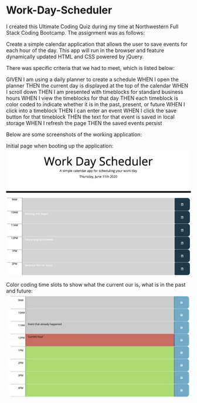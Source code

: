 # Work-Day-Scheduler

I created this Ultimate Coding Quiz during my time at Northwestern Full Stack Coding Bootcamp. The assignment was as follows:

Create a simple calendar application that allows the user to save events for each hour of the day. This app will run in the browser and feature dynamically updated HTML and CSS powered by jQuery.

There was specific criteria that we had to meet, which is listed below:

GIVEN I am using a daily planner to create a schedule
WHEN I open the planner
THEN the current day is displayed at the top of the calendar
WHEN I scroll down
THEN I am presented with timeblocks for standard business hours
WHEN I view the timeblocks for that day
THEN each timeblock is color coded to indicate whether it is in the past, present, or future
WHEN I click into a timeblock
THEN I can enter an event
WHEN I click the save button for that timeblock
THEN the text for that event is saved in local storage
WHEN I refresh the page
THEN the saved events persist

Below are some screenshots of the working application:

Initial page when booting up the application:
<img src="./assets/homepage.png">

Color coding time slots to show what the current our is, what is in the past and future:
<img src="./assets/color-coding.png">

